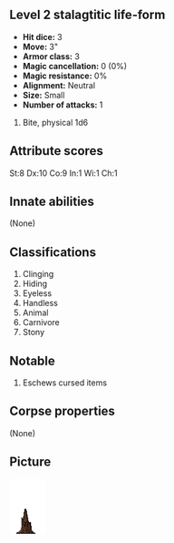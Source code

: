 ## Level 2 stalagtitic life-form

- **Hit dice:** 3
- **Move:** 3"
- **Armor class:** 3
- **Magic cancellation:** 0 (0%)
- **Magic resistance:** 0%
- **Alignment:** Neutral
- **Size:** Small
- **Number of attacks:** 1
1. Bite, physical 1d6

## Attribute scores

St:8 Dx:10 Co:9 In:1 Wi:1 Ch:1

## Innate abilities

(None)

## Classifications

1. Clinging
2. Hiding
3. Eyeless
4. Handless
5. Animal
6. Carnivore
7. Stony

## Notable

1. Eschews cursed items

## Corpse properties

(None)

## Picture

![Rock piercer](https://github.com/hyvanmielenpelit/GnollHackTileSet/blob/main/Monsters/rock_piercer/rock_piercer.png?raw=true)
